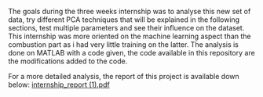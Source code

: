 The goals during the three weeks internship was to analyse this new set of data, try different PCA
techniques that will be explained in the following sections, test multiple parameters and see their influence
on the dataset.
This internship was more oriented on the machine learning aspect than the combustion part as i had very
little training on the latter.
The analysis is done on MATLAB with a code given, the code available in this repository are the modifications added to the code.

For a more detailed analysis, the report of this project is available down below:
[internship_report (1).pdf](https://github.com/user-attachments/files/19206973/internship_report.1.pdf)
